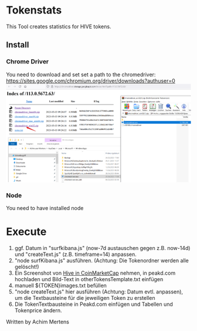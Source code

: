 # Tokenstats

This Tool creates statistics for HIVE tokens.

## Install
### Chrome Driver
You need to download and set set a path to the chromedriver:
https://sites.google.com/chromium.org/driver/downloads?authuser=0
![](./chromdriver.png)

### Node
You need to have installed node

# Execute

01. ggf. Datum in "surfkibana.js" (now-7d austauschen gegen z.B. now-14d) und "createText.js" (z.B. timeframe=14) anpassen.
02. "node surfKibana.js" ausführen. (Achtung: Die Tokenordner werden alle gelöscht!)
03. Ein Screenshot von [Hive in CoinMarketCap](https://coinmarketcap.com/currencies/hive-blockchain/) nehmen, in peakd.com hochladen und Bild-Text in otherTokensTemplate.txt einfügen
04. manuell ${TOKEN}images.txt befüllen
05. "node createText.js" hier ausführen (Achtung: Datum evtl. anpassen), um die Textbausteine für die jeweiligen Token zu erstellen
06. Die TokenTextbausteine in Peakd.com einfügen und Tabellen und Tokenprice ändern.


Written by Achim Mertens
